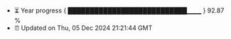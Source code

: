 - ⏳ Year progress { ███████████████████████████▁▁▁ } 92.87 %
- ⏰ Updated on Thu, 05 Dec 2024 21:21:44 GMT

